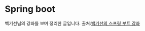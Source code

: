 Spring boot
===========
백기선님의 강좌를 보며 정리한 글입니다.
출처:[백기선의 스프링 부트 강좌](https://www.inflearn.com/course/%EC%8A%A4%ED%94%84%EB%A7%81%EB%B6%80%ED%8A%B8/) 
